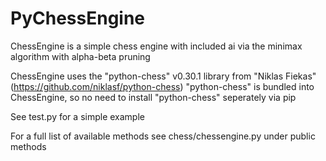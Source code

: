 # PyChessEngine
ChessEngine is a simple chess engine with included ai via the minimax algorithm with alpha-beta pruning

ChessEngine uses the "python-chess" v0.30.1 library from "Niklas Fiekas"
(https://github.com/niklasf/python-chess)
"python-chess" is bundled into ChessEngine, so no need to install "python-chess" seperately via pip

See test.py for a simple example

For a full list of available methods see chess/chessengine.py under public methods
